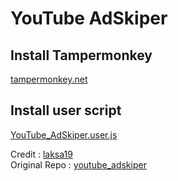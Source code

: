 # YouTube AdSkiper

## Install Tampermonkey
[tampermonkey.net](https://tampermonkey.net)

## Install user script
[YouTube_AdSkiper.user.js](https://github.com/farrasrayhand/tools/raw/main/youtube_adskiper/youtube_adskiper.user.js)

Credit : [laksa19](https://github.com/laksa19/)
<br>
Original Repo : [youtube_adskiper](https://github.com/laksa19/youtube_adskiper)
